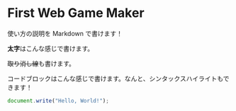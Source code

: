 # First Web Game Maker

使い方の説明を Markdown で書けます！

**太字**はこんな感じで書けます。

~~取り消し線~~も書けます。

コードブロックはこんな感じで書けます。なんと、シンタックスハイライトもできます！

```js
document.write("Hello, World!");
```
